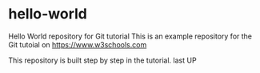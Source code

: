 # hello-world
Hello World repository for Git tutorial
This is an example repository for the Git tutoial on https://www.w3schools.com

This repository is built step by step in the tutorial.
last UP
